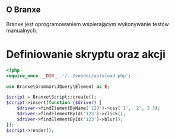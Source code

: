 ## O Branxe
Branxe jest oprogramowaniem wspierającym wykonywanie testów manualnych.

# Definiowanie skryptu oraz akcji

```php
<?php
require_once __DIR__.'/../vendor/autoload.php';

use Branxe\Grammar\JQuery\Element as E;

$script = Branxe\Script::create();
$script->insert(function ($driver) {
    $driver->findElementByName('123')->css('1', '2', 3.3);
    $driver->findElementById('123')->click();
    $driver->findElementById('123')->blur();
});
$script->render();
```